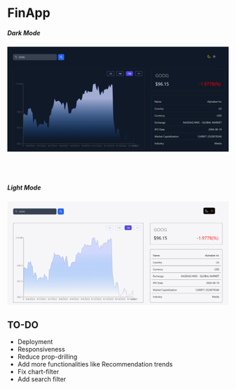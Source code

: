 <h1>FinApp</h1>

<div>
    <h5>Dark Mode</h5>
    <img src="public\img\dark-mode.png" alt="darkMode" style="margin-bottom: 50px;">
    <h5>Light Mode</h5>
    <img src="public\img\light-mode.png" alt="lightMode">
</div>

<div>
    <h2>TO-DO</h2>
    <ul>
        <li>Deployment</li>
        <li>Responsiveness</li>
        <li>Reduce prop-drilling</li>
        <li>Add more functionalities like Recommendation trends</li>
        <li>Fix chart-filter</li>
        <li>Add search filter</li>
    </ul>
</div>


